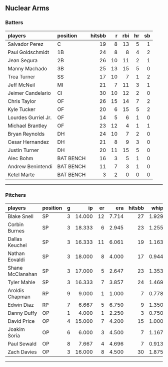 ## Nuclear Arms

### Batters

 
|players             |position  | hitsbb|  r| rbi| hr| sb| 
|:-------------------|:---------|------:|--:|---:|--:|--:| 
|Salvador Perez      |C         |     19|  8|  13|  5|  1| 
|Paul Goldschmidt    |1B        |     24|  8|   8|  4|  2| 
|Jean Segura         |2B        |     26| 10|  11|  2|  1| 
|Manny Machado       |3B        |     25| 13|  15|  5|  0| 
|Trea Turner         |SS        |     17| 10|   7|  1|  2| 
|Jeff McNeil         |MI        |     21|  7|  11|  3|  1| 
|Jeimer Candelario   |CI        |     30| 10|  12|  2|  0| 
|Chris Taylor        |OF        |     26| 15|  14|  7|  2| 
|Kyle Tucker         |OF        |     20|  6|  15|  5|  2| 
|Lourdes Gurriel Jr. |OF        |     14|  5|   6|  1|  0| 
|Michael Brantley    |OF        |     23| 12|   4|  1|  1| 
|Bryan Reynolds      |DH        |     24| 10|   7|  2|  0| 
|Cesar Hernandez     |DH        |     21|  8|   9|  3|  0| 
|Justin Turner       |DH        |     20| 11|  15|  5|  0| 
|Alec Bohm           |BAT BENCH |     16|  3|   5|  1|  0| 
|Andrew Benintendi   |BAT BENCH |     11|  7|   3|  1|  0| 
|Ketel Marte         |BAT BENCH |      3|  2|   0|  0|  0| 


* * *

### Pitchers

 
|players          |position |  g|     ip| er|   era| hitsbb|  whip| so|  w| sv| 
|:----------------|:--------|--:|------:|--:|-----:|------:|-----:|--:|--:|--:| 
|Blake Snell      |SP       |  3| 14.000| 12| 7.714|     27| 1.929| 12|  1|  0| 
|Corbin Burnes    |SP       |  3| 18.333|  6| 2.945|     23| 1.255| 24|  2|  0| 
|Dallas Keuchel   |SP       |  3| 16.333| 11| 6.061|     19| 1.163| 13|  0|  0| 
|Nathan Eovaldi   |SP       |  3| 18.000|  8| 4.000|     17| 0.944| 21|  0|  0| 
|Shane McClanahan |SP       |  3| 17.000|  5| 2.647|     23| 1.353| 20|  2|  0| 
|Tyler Mahle      |SP       |  3| 16.333|  7| 3.857|     24| 1.469| 15|  1|  0| 
|Aroldis Chapman  |RP       |  9|  9.000|  1| 1.000|      7| 0.778| 15|  0|  6| 
|Edwin Diaz       |RP       |  7|  6.667|  5| 6.750|      9| 1.350| 13|  1|  4| 
|Danny Duffy      |OP       |  1|  4.000|  1| 2.250|      3| 0.750|  3|  0|  0| 
|David Price      |OP       |  4| 15.000|  7| 4.200|     15| 1.000| 11|  0|  0| 
|Joakim Soria     |OP       |  6|  6.000|  3| 4.500|      7| 1.167|  9|  0|  3| 
|Paul Sewald      |OP       |  8|  7.667|  4| 4.696|      7| 0.913| 12|  1|  2| 
|Zach Davies      |OP       |  3| 16.000|  8| 4.500|     30| 1.875| 19|  1|  0| 


* * *



